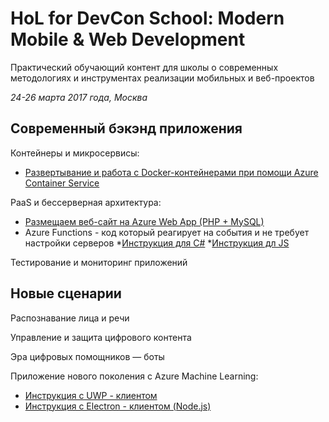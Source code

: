 # HoL for DevCon School: Modern Mobile & Web Development

Практический обучающий контент для школы о современных методологиях и инструментах реализации мобильных и веб-проектов

*24-26 марта 2017 года, Москва*

## Современный бэкэнд приложения

Контейнеры и микросервисы:
* [Развертывание и работа с Docker-контейнерами при помощи Azure Container Service](https://github.com/evangelism/TechnicalCommunityContent/tree/master/Open%20Dev%20Framework/Docker/Session%202%20-%20Hands%20On)

PaaS и бессерверная архитектура:
* [Размещаем веб-сайт на Azure Web App (PHP + MySQL)](https://github.com/evangelism/TechnicalCommunityContent/tree/master/Cloud%20Computing/Azure%20Web%20Apps/Session%202%20-%20Hands%20On)
* Azure Functions - код который реагирует на события и не требует настройки серверов
  *[Инструкция для C#](https://github.com/evangelism/TechnicalCommunityContent/blob/master/Cloud%20Computing/Azure%20Functions/Session%202%20-%20Hands%20On/Azure%20Functions%20HOL%20(C%23).md)
  *[Инструкция дл JS](https://github.com/evangelism/TechnicalCommunityContent/blob/master/Cloud%20Computing/Azure%20Functions/Session%202%20-%20Hands%20On/Azure%20Functions%20HOL%20(JavaScript).md)



Тестирование и мониторинг приложений 

## Новые сценарии
Распознавание лица и речи

Управление и защита цифрового контента

Эра цифровых помощников — боты

Приложение нового поколения с Azure Machine Learning:
* [Инструкция с UWP - клиентом](https://github.com/evangelism/TechnicalCommunityContent/blob/master/Big%20Data%20and%20Analytics/Azure%20Machine%20Learning/Session%202%20-%20Hands%20On/Azure%20Machine%20Learning%20HOL%20(UWP).md)
* [Инструкция с Electron - клиентом (Node.js)](https://github.com/evangelism/TechnicalCommunityContent/blob/master/Big%20Data%20and%20Analytics/Azure%20Machine%20Learning/Session%202%20-%20Hands%20On/Azure%20Machine%20Learning%20HOL%20(UWP).md)


